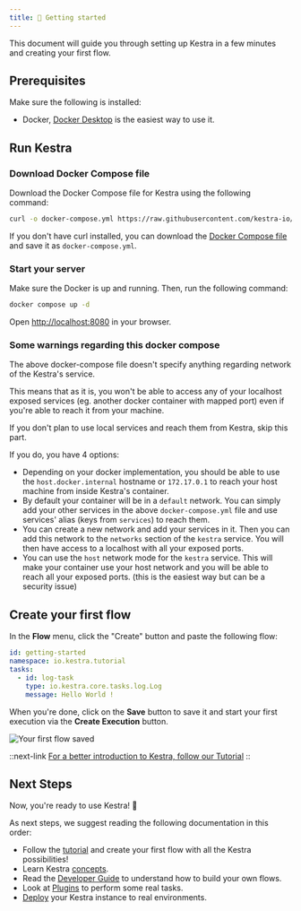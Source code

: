 ```yaml
---
title: 🚀 Getting started
---
```


This document will guide you through setting up Kestra in a few minutes and creating your first flow.

## Prerequisites

Make sure the following is installed:
- Docker, [Docker Desktop](https://docs.docker.com/get-docker/) is the easiest way to use it.

## Run Kestra

### Download Docker Compose file

Download the Docker Compose file for Kestra using the following command:

```bash
curl -o docker-compose.yml https://raw.githubusercontent.com/kestra-io/kestra/develop/docker-compose.yml
```

If you don't have curl installed, you can download the [Docker Compose file](https://github.com/kestra-io/kestra/blob/develop/docker-compose.yml) and save it as `docker-compose.yml`.

### Start your server

Make sure the Docker is up and running. Then, run the following command:

```bash
docker compose up -d
```

Open [http://localhost:8080](http://localhost:8080) in your browser.

### Some warnings regarding this docker compose

The above docker-compose file doesn't specify anything regarding network of the Kestra's service.

This means that as it is, you won't be able to access any of your localhost exposed services (eg. another docker container with mapped port) even if you're able to reach it from your machine.

If you don't plan to use local services and reach them from Kestra, skip this part.

If you do, you have 4 options:
- Depending on your docker implementation, you should be able to use the `host.docker.internal` hostname or `172.17.0.1` to reach your host machine from inside Kestra's container.
- By default your container will be in a `default` network. You can simply add your other services in the above `docker-compose.yml` file and use services' alias (keys from `services`) to reach them.
- You can create a new network and add your services in it. Then you can add this network to the `networks` section of the `kestra` service. You will then have access to a localhost with all your exposed ports.
- You can use the `host` network mode for the `kestra` service. This will make your container use your host network and you will be able to reach all your exposed ports. (this is the easiest way but can be a security issue)

## Create your first flow

In the **Flow** menu, click the "Create" button and paste the following flow:

```yaml
id: getting-started
namespace: io.kestra.tutorial
tasks:
  - id: log-task
    type: io.kestra.core.tasks.log.Log
    message: Hello World !
```

When you're done, click on the **Save** button to save it and start your first execution via the **Create Execution** button.

![Your first flow saved](/docs/getting-started/saved.png)

::next-link
[For a better introduction to Kestra, follow our Tutorial](./02.tutorial/index.md)
::

## Next Steps

Now, you're ready to use Kestra! :rocket:

As next steps, we suggest reading the following documentation in this order:
- Follow the [tutorial](./02.tutorial/index.md) and create your first flow with all the Kestra possibilities!
- Learn Kestra [concepts](./03.concepts/index.md).
- Read the [Developer Guide](./05.developer-guide/index.md) to understand how to build your own flows.
- Look at [Plugins](../plugins/index.md) to perform some real tasks.
- [Deploy](./09.administrator-guide/index.md) your Kestra instance to real environments.
